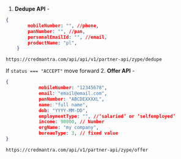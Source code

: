 1. **Dedupe API** -
```json
{
        mobileNumber: "", //phone,
        panNumber: "", //pan,
        personalEmailId: "", //email,
        productName: "pl",
    }
```
```
https://credmantra.com/api/api/v1/partner-api/zype/dedupe
```
If ```status === "ACCEPT"``` move forward
2. **Offer API** -
```json
{
            mobileNumber: "12345678",
            email: "email@email.com",
            panNumber: "ABCDEXXXXL",
            name: "full name",
            dob: "YYYY-MM-DD",
            employmentType: "", //‘salaried’ or ‘selfemployed’
            income: 90000, // Number
            orgName: "my company",
            bureauType: 3, // fixed value
}
```
```
https://credmantra.com/api/v1/partner-api/zype/offer
```